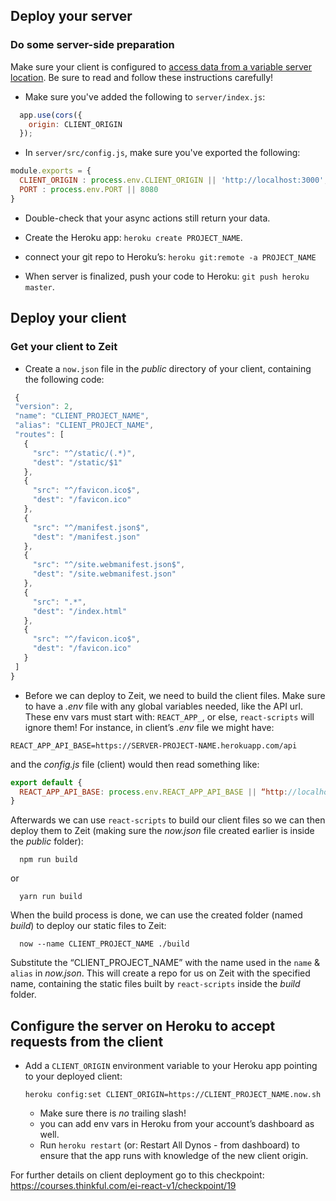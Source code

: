 ## Deploy your server

### Do some server-side preparation

Make sure your client is configured to [access data from a variable server location](https://courses.thinkful.com/react-001v3/assignment/1.2.1). Be sure to read and follow these instructions carefully!
  * Make sure you've added the following to `server/index.js`:
  ```js
    app.use(cors({
      origin: CLIENT_ORIGIN
    });
  ```
  * In `server/src/config.js`, make sure you've exported the following:
  ```js
  module.exports = {
    CLIENT_ORIGIN : process.env.CLIENT_ORIGIN || 'http://localhost:3000',
    PORT : process.env.PORT || 8080
  }
  ```

* Double-check that your async actions still return your data.

* Create the Heroku app: `heroku create PROJECT_NAME`.
* connect your git repo to Heroku’s: `heroku git:remote -a PROJECT_NAME`
* When server is finalized, push your code to Heroku: `git push heroku master`.



## Deploy your client

### Get your client to Zeit

* Create a `now.json` file in the *public* directory of your client, containing the following code:

```js
 {
 "version": 2,
 "name": "CLIENT_PROJECT_NAME",
 "alias": "CLIENT_PROJECT_NAME",
 "routes": [
   {
     "src": "^/static/(.*)",
     "dest": "/static/$1"
   },
   {
     "src": "^/favicon.ico$",
     "dest": "/favicon.ico"
   },
   {
     "src": "^/manifest.json$",
     "dest": "/manifest.json"
   },
   {
     "src": "^/site.webmanifest.json$",
     "dest": "/site.webmanifest.json"
   },
   {
     "src": ".*",
     "dest": "/index.html"
   },
   {
     "src": "^/favicon.ico$",
     "dest": "/favicon.ico"
   }
 ]
}


```
* Before we can deploy to Zeit, we need to build the client files. Make sure to have a *_.env_* file with any global variables needed, like the API url. These env vars must start with:
`REACT_APP_`, or else, `react-scripts` will ignore them! For instance, in client’s _.env_ file we might have:
```
REACT_APP_API_BASE=https://SERVER-PROJECT-NAME.herokuapp.com/api
```
and the _config.js_ file (client) would then read something like:
```js
export default {
  REACT_APP_API_BASE: process.env.REACT_APP_API_BASE || “http://localhost:8080/api”
}
```
Afterwards we can use `react-scripts` to build our client files so we can then deploy them to Zeit (making sure the _now.json_ file created earlier is inside the *public* folder):
```
  npm run build
```
or
```
  yarn run build
```
When the build process is done, we can use the created folder (named _build_) to deploy our static files to Zeit:
```
  now --name CLIENT_PROJECT_NAME ./build
```
Substitute the “CLIENT_PROJECT_NAME” with the name used in the `name` & `alias` in _now.json_. This will create a repo for us on Zeit with the specified name, containing the static files built by `react-scripts` inside the _build_ folder.


## Configure the server on Heroku to accept requests from the client

* Add a `CLIENT_ORIGIN` environment variable to your Heroku app pointing to your deployed client:
  ```
  heroku config:set CLIENT_ORIGIN=https://CLIENT_PROJECT_NAME.now.sh
  ```
  * Make sure there is _no_ trailing slash!
  * you can add env vars in Heroku from your account’s dashboard as well.
  * Run `heroku restart` (or: Restart All Dynos - from dashboard) to ensure that the app runs with knowledge of the new client origin.

For further details on client deployment go to this checkpoint:
https://courses.thinkful.com/ei-react-v1/checkpoint/19  
